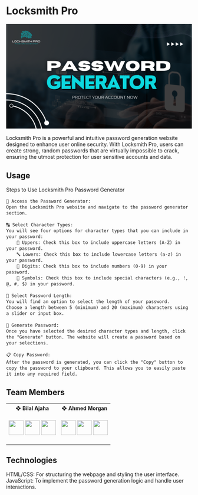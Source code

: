 # Locksmith Pro
<img src="/Locksmith Pro.png">

Locksmith Pro is a powerful and intuitive password generation website designed to enhance user online security. With Locksmith Pro, users can create strong, random passwords that are virtually impossible to crack, ensuring the utmost protection for user sensitive accounts and data.

## Usage
Steps to Use Locksmith Pro Password Generator

    🔑 Access the Password Generator:
    Open the Locksmith Pro website and navigate to the password generator section.

    🔠 Select Character Types:
    You will see four options for character types that you can include in your password:
        🔡 Uppers: Check this box to include uppercase letters (A-Z) in your password.
        🔤 Lowers: Check this box to include lowercase letters (a-z) in your password.
        🔢 Digits: Check this box to include numbers (0-9) in your password.
        🔣 Symbols: Check this box to include special characters (e.g., !, @, #, $) in your password.

    📏 Select Password Length:
    You will find an option to select the length of your password.
    Choose a length between 5 (minimum) and 20 (maximum) characters using a slider or input box.

    🔄 Generate Password:
    Once you have selected the desired character types and length, click the "Generate" button. The website will create a password based on your selections.

    📋 Copy Password:
    After the password is generated, you can click the "Copy" button to copy the password to your clipboard. This allows you to easily paste it into any required field.
## Team Members

<table>
    <tr>
        <th>❖ Bilal Ajaha</th>
        <th>❖ Ahmed Morgan<br</th>
    </tr>
    <tr>
        <td>
            <h4>
            <a href="https://skillicons.dev">
                <a href="https://github.com/Voxold"><img src="https://skillicons.dev/icons?i=github" width='40px' height='40px'/></a>
                <a href="https://www.linkedin.com/in/voxold/"><img src="https://skillicons.dev/icons?i=linkedin" width='40px' height='40px'/></a>
                <a href="https://twitter.com/bilal_ajaha"><img src="https://skillicons.dev/icons?i=twitter" width='40px' height='40px'/></a>
            </a>
        </td>
        <td>
            <a href="https://skillicons.dev">
                <a href="https://github.com/"><img src="https://skillicons.dev/icons?i=github" width='40px' height='40px'/></a>
                <a href="https://www.linkedin.com/"><img src="https://skillicons.dev/icons?i=linkedin" width='40px' height='40px'/></a>
                <a href="https://twitter.com/"><img src="https://skillicons.dev/icons?i=twitter" width='40px' height='40px'/></a>
            </a>
        </td>
    </tr>
</table>

## Technologies

HTML/CSS: For structuring the webpage and styling the user interface.
JavaScript: To implement the password generation logic and handle user interactions.

